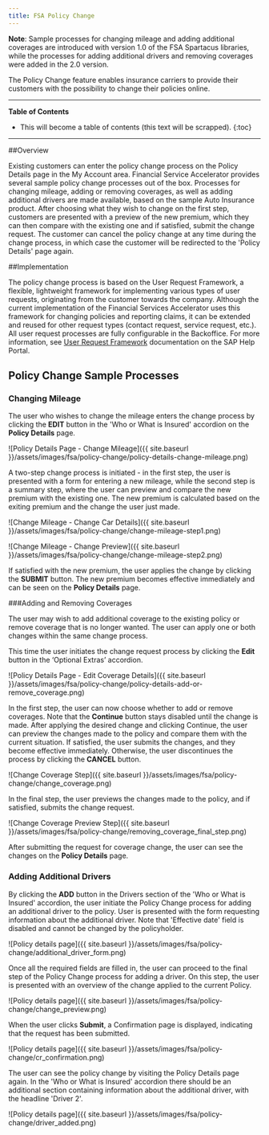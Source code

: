 ```yaml
---
title: FSA Policy Change
---
```


**Note**: Sample processes for changing mileage and adding additional coverages are introduced with version 1.0 of the FSA Spartacus libraries, while the processes for adding additional drivers and removing coverages were added in the 2.0 version.

The Policy Change feature enables insurance carriers to provide their customers with the possibility to change their policies online.


***

**Table of Contents**

- This will become a table of contents (this text will be scrapped).
{:toc}

***

##Overview

Existing customers can enter the policy change process on the Policy Details page in the My Account area. Financial Service Accelerator provides several sample policy change processes out of the box. Processes for changing mileage, adding or removing coverages, as well as adding additional drivers are made available, based on the sample Auto Insurance product. 
After choosing what they wish to change on the first step, customers are presented with a preview of the new premium, which they can then compare with the existing one and if satisfied, submit the change request. The customer can cancel the policy change at any time during the change process, in which case the customer will be redirected to the 'Policy Details' page again.

##Implementation

The policy change process is based on the User Request Framework, a flexible, lightweight framework for implementing various types of user requests, originating from the customer towards the company. Although the current implementation of the Financial Services Accelerator uses this framework for changing policies and reporting claims, it can be extended and reused for other request types (contact request, service request, etc.). All user request processes are fully configurable in the Backoffice. For more information, see [User Request Framework](https://help.sap.com/viewer/a7d0f0c5faa44002bf81e1a9a91c77e2/latest/en-US/e565d508786748b2a752b4faccf860d2.html) documentation on the SAP Help Portal.

## Policy Change Sample Processes

### Changing Mileage

The user who wishes to change the mileage enters the change process by clicking the **EDIT** button in the 'Who or What is Insured' accordion on the **Policy Details** page.

![Policy Details Page - Change Mileage]({{ site.baseurl }}/assets/images/fsa/policy-change/policy-details-change-mileage.png)

A two-step change process is initiated - in the first step, the user is presented with a form for entering a new mileage, while the second step is a summary step, where the user can preview and compare the new premium with the existing one. The new premium is calculated based on the exiting premium and the change the user just made.

![Change Mileage - Change Car Details]({{ site.baseurl }}/assets/images/fsa/policy-change/change-mileage-step1.png)

![Change Mileage - Change Preview]({{ site.baseurl }}/assets/images/fsa/policy-change/change-mileage-step2.png)

If satisfied with the new premium, the user applies the change by clicking the **SUBMIT** button. The new premium becomes effective immediately and can be seen on the **Policy Details** page.

###Adding and Removing Coverages

The user may wish to add additional coverage to the existing policy or remove coverage that is no longer wanted. The user can apply one or both changes within the same change process.

This time the user initiates the change request process by clicking the **Edit** button in the ‘Optional Extras’ accordion.

![Policy Details Page - Edit Coverage Details]({{ site.baseurl }}/assets/images/fsa/policy-change/policy-details-add-or-remove_coverage.png)

In the first step, the user can now choose whether to add or remove coverages. Note that the **Continue** button stays disabled until the change is made. After applying the desired change and clicking Continue, the user can preview the changes made to the policy and compare them with the current situation. If satisfied, the user submits the changes, and they become effective immediately. Otherwise, the user discontinues the process by clicking the **CANCEL** button.

![Change Coverage Step]({{ site.baseurl }}/assets/images/fsa/policy-change/change_coverage.png)

In the final step, the user previews the changes made to the policy, and if satisfied, submits the change request.

![Change Coverage Preview Step]({{ site.baseurl }}/assets/images/fsa/policy-change/removing_coverage_final_step.png)

After submitting the request for coverage change, the user can see the changes on the **Policy Details** page.


### Adding Additional Drivers

By clicking  the **ADD** button in the Drivers section of the 'Who or What is Insured' accordion, the user initiate the Policy Change process for adding an additional driver to the policy. User is presented with the form requesting information about the additional driver. Note that 'Effective date' field is disabled and cannot be changed by the policyholder.

![Policy details page]({{ site.baseurl }}/assets/images/fsa/policy-change/additional_driver_form.png)

Once all the required fields are filled in, the user can proceed to the final step of the Policy Change process for adding a driver.
On this step, the user is presented with an overview of the change applied to the current Policy.

![Policy details page]({{ site.baseurl }}/assets/images/fsa/policy-change/change_preview.png)

When the user clicks **Submit**, a Confirmation page is displayed, indicating that the request has been submitted.

![Policy details page]({{ site.baseurl }}/assets/images/fsa/policy-change/cr_confirmation.png)

The user can see the policy change by visiting the Policy Details page again. In the 'Who or What is Insured' accordion there should be an additional section containing information about the additional driver, with the headline 'Driver 2'.

![Policy details page]({{ site.baseurl }}/assets/images/fsa/policy-change/driver_added.png)
